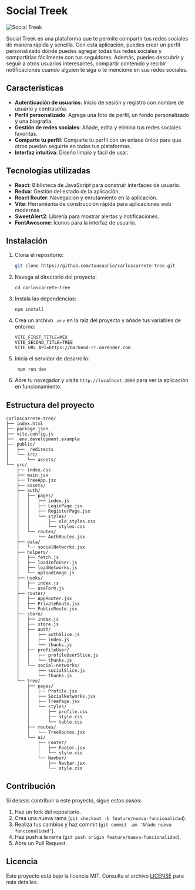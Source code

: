 
# Social Treek

![Social Treek](https://portafolio-carrete.netlify.app/assets/socialtreek-07f1ecb5.png)

Social Treek es una plataforma que te permite compartir tus redes sociales de manera rápida y sencilla. Con esta aplicación, puedes crear un perfil personalizado donde puedes agregar todas tus redes sociales y compartirlas fácilmente con tus seguidores. Además, puedes descubrir y seguir a otros usuarios interesantes, compartir contenido y recibir notificaciones cuando alguien te siga o te mencione en sus redes sociales.

## Características

- **Autenticación de usuarios**: Inicio de sesión y registro con nombre de usuario y contraseña.
- **Perfil personalizado**: Agrega una foto de perfil, un fondo personalizado y una biografía.
- **Gestión de redes sociales**: Añade, edita y elimina tus redes sociales favoritas.
- **Comparte tu perfil**: Comparte tu perfil con un enlace único para que otros puedan seguirte en todas tus plataformas.
- **Interfaz intuitiva**: Diseño limpio y fácil de usar.

## Tecnologías utilizadas

- **React**: Biblioteca de JavaScript para construir interfaces de usuario.
- **Redux**: Gestión del estado de la aplicación.
- **React Router**: Navegación y enrutamiento en la aplicación.
- **Vite**: Herramienta de construcción rápida para aplicaciones web modernas.
- **SweetAlert2**: Librería para mostrar alertas y notificaciones.
- **FontAwesome**: Iconos para la interfaz de usuario.

## Instalación

1. Clona el repositorio:

   ```bash
   git clone https://github.com/tuusuario/carloscarrete-tree.git

2.  Navega al directorio del proyecto:

    
	    cd carloscarrete-tree
    
3.  Instala las dependencias:
    
	    npm install
    
4.  Crea un archivo  `.env`  en la raíz del proyecto y añade tus variables de entorno:
    

	    VITE_FIRST_TITLE=MEX
	    VITE_SECOND_TITLE=TREE
	    VITE_URL_API=https://backend-cr.onrender.com
    
5.  Inicia el servidor de desarrollo:

		 npm run dev
7.  Abre tu navegador y visita  `http://localhost:3000`  para ver la aplicación en funcionamiento.
## Estructura del proyecto
	carloscarrete-tree/
	├── index.html
	├── package.json
	├── vite.config.js
	├── .env.development.example
	├── public/
	│   ├── _redirects
	│   └── src/
	│       └── assets/
	└── src/
	    ├── index.css
	    ├── main.jsx
	    ├── TreeApp.jsx
	    ├── assets/
	    ├── auth/
	    │   ├── pages/
	    │   │   ├── index.js
	    │   │   ├── LoginPage.jsx
	    │   │   ├── RegisterPage.jsx
	    │   │   └── styles/
	    │   │       ├── old_styles.css
	    │   │       └── styles.css
	    │   └── routes/
	    │       └── AuthRoutes.jsx
	    ├── data/
	    │   └── socialNetworks.jsx
	    ├── helpers/
	    │   ├── fetch.js
	    │   ├── loadInfoUser.js
	    │   ├── loadNetworks.js
	    │   └── uploadImage.js
	    ├── hooks/
	    │   ├── index.js
	    │   └── useForm.js
	    ├── router/
	    │   ├── AppRouter.jsx
	    │   ├── PrivateRoute.jsx
	    │   └── PublicRoute.jsx
	    ├── store/
	    │   ├── index.js
	    │   ├── store.js
	    │   ├── auth/
	    │   │   ├── authSlice.js
	    │   │   ├── index.js
	    │   │   └── thunks.js
	    │   ├── profileUser/
	    │   │   ├── profileUserSlice.js
	    │   │   └── thunks.js
	    │   └── social-networks/
	    │       ├── socialSlice.js
	    │       └── thunks.js
	    └── tree/
	        ├── pages/
	        │   ├── Profile.jsx
	        │   ├── SocialNetworks.jsx
	        │   ├── TreePage.jsx
	        │   └── styles/
	        │       ├── profile.css
	        │       ├── style.css
	        │       └── table.css
	        ├── routes/
	        │   └── TreeRoutes.jsx
	        └── ui/
	            ├── Footer/
	            │   ├── Footer.jsx
	            │   └── style.css
	            └── Navbar/
	                ├── Navbar.jsx
	                └── style.css

## Contribución
Si deseas contribuir a este proyecto, sigue estos pasos:
1.  Haz un fork del repositorio.    
2.  Crea una nueva rama (`git checkout -b feature/nueva-funcionalidad`).  
3.  Realiza tus cambios y haz commit (`git commit -am 'Añade nueva funcionalidad'`).   
4.  Haz push a la rama (`git push origin feature/nueva-funcionalidad`).    
5.  Abre un Pull Request.
## Licencia
Este proyecto está bajo la licencia MIT. Consulta el archivo  [LICENSE](https://license/)  para más detalles.